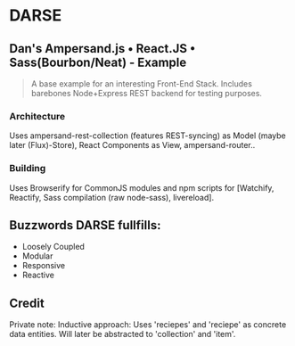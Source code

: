 # DARSE
## Dan's Ampersand.js • React.JS • Sass(Bourbon/Neat) - Example

> A base example for an interesting Front-End Stack. 
> Includes barebones Node+Express REST backend for testing purposes.

### Architecture
Uses ampersand-rest-collection (features REST-syncing) as Model (maybe later (Flux)-Store), React Components as View, ampersand-router..

### Building
Uses Browserify for CommonJS modules and npm scripts for [Watchify, Reactify, Sass compilation (raw node-sass), livereload].

## Buzzwords DARSE fullfills:
* Loosely Coupled
* Modular
* Responsive
* Reactive

## Credit

Private note: Inductive approach: Uses 'reciepes' and 'reciepe' as concrete data entities. Will later be abstracted to 'collection' and 'item'.


